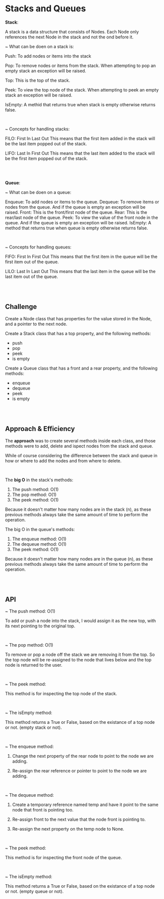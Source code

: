 # Stacks and Queues
**Stack**:

A stack is a data structure that consists of Nodes. Each Node only references the next Node in the stack and not the ond before it.

~ What can be doen on a stack is:

Push: To add nodes or items into the stack

Pop: To remove nodes or items from the stack. When attempting to pop an empty stack an exception will be raised.

Top: This is the top of the stack.

Peek: To view the top node of the stack. When attempting to peek an empty stack an exception will be raised.

IsEmpty: A methid that returns true when stack is empty otherwise returns false.

<br>

~ Concepts for handling stacks:

FILO: First In Last Out This means that the first item added in the stack will be the last item popped out of the stack.

LIFO: Last In First Out This means that the last item added to the stack will be the first item popped out of the stack.

<br>
<br>

**Queue**:

~ What can be doen on a queue:

Enqueue: To add nodes or items to the queue.
Dequeue: To remove items or nodes from the queue. And if the queue is empty an exception will be raised.
Front: This is the front/first node of the queue.
Rear: This is the rear/last node of the queue.
Peek: To view the value of the front node in the queue. And if the queue is empty an exception will be raised.
IsEmpty: A method that returns true when queue is empty otherwise returns false.
 
<br>

~ Concepts for handling queues:

FIFO: First In First Out This means that the first item in the queue will be the first item out of the queue.

LILO: Last In Last Out This means that the last item in the queue will be the last item out of the queue.

<br>

<br>

 

 
## Challenge
Create a Node class that has properties for the value stored in the Node, and a pointer to the next node.

Create a Stack class that has a top property, and the following methods:
- push
- pop
- peek
- is empty

Create a Queue class that has a front and a rear property, and the following methods:
- enqueue
- dequeue
- peek
- is empty


<br>

<br>



## Approach & Efficiency

The **approach** was to create several methods inside each class, and those methods were to add, delete and ispect nodes from the stack and queue.

While of course considering the difference between the stack and queue in how or where to add the nodes and from where to delete.

<br>

The **big O** in the stack's methods:
1. The push method: O(1)
2. The pop method: O(1)
3. The peek method: O(1)

Because it doesn't matter how many nodes are in the stack (n), as these previous methods always take the same amount of time to perform the operation.

The big O in the queue's methods:
1. The enqueue method: O(1)
2. The dequeue method: O(1)
3. The peek method: O(1)

Because it doesn't matter how many nodes are in the queue (n), as these previous methods always take the same amount of time to perform the operation.


<br>

<br>


## API
~ The push method: O(1)

To add or push a node into the stack, I would assign it as the new top, with its next pointing to the original top.

<br>


~ The pop method: O(1)

To remove or pop a node off the stack we are removing it from the top. So the top node will be re-assigned to the node that lives below and the top node is returned to the user.

<br>

~ The peek method:

This method is for inspecting the top node of the stack.

<br>

~ The isEmpty method:

This method returns a True or False, based on the existance of a top node or not. (empty stack or not).

<br>

~ The enqueue method:

1. Change the next property of the rear node to point to the node we are adding.

2. Re-assign the rear reference or pointer to point to the node we are adding.

 
<br>

~ The dequeue method:

1. Create a temporary reference named temp and have it point to the same node that front is pointing too.

2. Re-assign front to the next value that the node front is pointing to.

3. Re-assign the next property on the temp node to None.

<br>

~ The peek method:

This method is for inspecting the front node of the queue.

<br>

~ The isEmpty method:

This method returns a True or False, based on the existance of a top node or not. (empty queue or not).

 